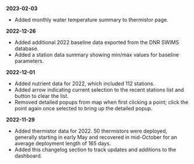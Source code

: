 **2023-02-03**

* Added monthly water temperature summary to thermistor page.

**2022-12-26**

* Added additional 2022 baseline data exported from the DNR SWIMS database.
* Added a station data summary showing min/max values for baseline parameters.

**2022-12-01**

* Added nutrient data for 2022, which included 112 stations.
* Added arrow indicating current selection to the recent stations list and button to clear the list.
* Removed detailed popups from map when first clicking a point; click the point again once selected to bring up the detailed popup.

**2022-11-29**

* Added thermistor data for 2022. 50 thermistors were deployed, generally starting in early May and recovered in mid-October for an average deployment length of 165 days.
* Added this changelog section to track updates and additions to the dashboard.

